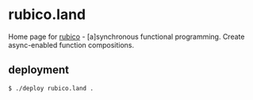 # rubico.land
Home page for [rubico](https://rubico.land/) - [a]synchronous functional programming. Create async-enabled function compositions.

## deployment
```sh
$ ./deploy rubico.land .
```
